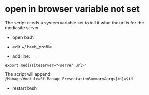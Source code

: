 # open in browser variable not set

The script needs a system variable set to tell it what the url is for the mediasite server

 * open bash
 * edit ~/.bash_profile

 * add line:

`export mediasiteserver="<server url>"`

The script will append `/Manage/#module=Sf.Manage.PresentationSummary&args[id]=$id`

 * restart bash
